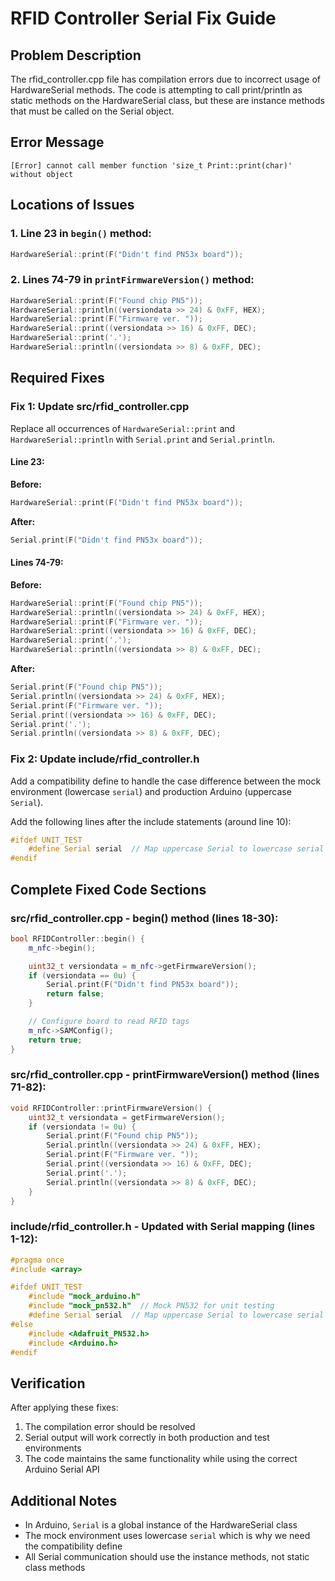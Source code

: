 # RFID Controller Serial Fix Guide

## Problem Description
The rfid_controller.cpp file has compilation errors due to incorrect usage of HardwareSerial methods. The code is attempting to call print/println as static methods on the HardwareSerial class, but these are instance methods that must be called on the Serial object.

## Error Message
```
[Error] cannot call member function 'size_t Print::print(char)' without object
```

## Locations of Issues

### 1. Line 23 in `begin()` method:
```cpp
HardwareSerial::print(F("Didn't find PN53x board"));
```

### 2. Lines 74-79 in `printFirmwareVersion()` method:
```cpp
HardwareSerial::print(F("Found chip PN5"));
HardwareSerial::println((versiondata >> 24) & 0xFF, HEX);
HardwareSerial::print(F("Firmware ver. "));
HardwareSerial::print((versiondata >> 16) & 0xFF, DEC);
HardwareSerial::print('.');
HardwareSerial::println((versiondata >> 8) & 0xFF, DEC);
```

## Required Fixes

### Fix 1: Update src/rfid_controller.cpp

Replace all occurrences of `HardwareSerial::print` and `HardwareSerial::println` with `Serial.print` and `Serial.println`.

#### Line 23:
**Before:**
```cpp
HardwareSerial::print(F("Didn't find PN53x board"));
```
**After:**
```cpp
Serial.print(F("Didn't find PN53x board"));
```

#### Lines 74-79:
**Before:**
```cpp
HardwareSerial::print(F("Found chip PN5"));
HardwareSerial::println((versiondata >> 24) & 0xFF, HEX);
HardwareSerial::print(F("Firmware ver. "));
HardwareSerial::print((versiondata >> 16) & 0xFF, DEC);
HardwareSerial::print('.');
HardwareSerial::println((versiondata >> 8) & 0xFF, DEC);
```
**After:**
```cpp
Serial.print(F("Found chip PN5"));
Serial.println((versiondata >> 24) & 0xFF, HEX);
Serial.print(F("Firmware ver. "));
Serial.print((versiondata >> 16) & 0xFF, DEC);
Serial.print('.');
Serial.println((versiondata >> 8) & 0xFF, DEC);
```

### Fix 2: Update include/rfid_controller.h

Add a compatibility define to handle the case difference between the mock environment (lowercase `serial`) and production Arduino (uppercase `Serial`).

Add the following lines after the include statements (around line 10):

```cpp
#ifdef UNIT_TEST
    #define Serial serial  // Map uppercase Serial to lowercase serial for tests
#endif
```

## Complete Fixed Code Sections

### src/rfid_controller.cpp - begin() method (lines 18-30):
```cpp
bool RFIDController::begin() {
    m_nfc->begin();

    uint32_t versiondata = m_nfc->getFirmwareVersion();
    if (versiondata == 0u) {
        Serial.print(F("Didn't find PN53x board"));
        return false;
    }

    // Configure board to read RFID tags
    m_nfc->SAMConfig();
    return true;
}
```

### src/rfid_controller.cpp - printFirmwareVersion() method (lines 71-82):
```cpp
void RFIDController::printFirmwareVersion() {
    uint32_t versiondata = getFirmwareVersion();
    if (versiondata != 0u) {
        Serial.print(F("Found chip PN5"));
        Serial.println((versiondata >> 24) & 0xFF, HEX);
        Serial.print(F("Firmware ver. "));
        Serial.print((versiondata >> 16) & 0xFF, DEC);
        Serial.print('.');
        Serial.println((versiondata >> 8) & 0xFF, DEC);
    }
}
```

### include/rfid_controller.h - Updated with Serial mapping (lines 1-12):
```cpp
#pragma once
#include <array>

#ifdef UNIT_TEST
    #include "mock_arduino.h"
    #include "mock_pn532.h"  // Mock PN532 for unit testing
    #define Serial serial  // Map uppercase Serial to lowercase serial for tests
#else
    #include <Adafruit_PN532.h>
    #include <Arduino.h>
#endif
```

## Verification

After applying these fixes:
1. The compilation error should be resolved
2. Serial output will work correctly in both production and test environments
3. The code maintains the same functionality while using the correct Arduino Serial API

## Additional Notes

- In Arduino, `Serial` is a global instance of the HardwareSerial class
- The mock environment uses lowercase `serial` which is why we need the compatibility define
- All Serial communication should use the instance methods, not static class methods
